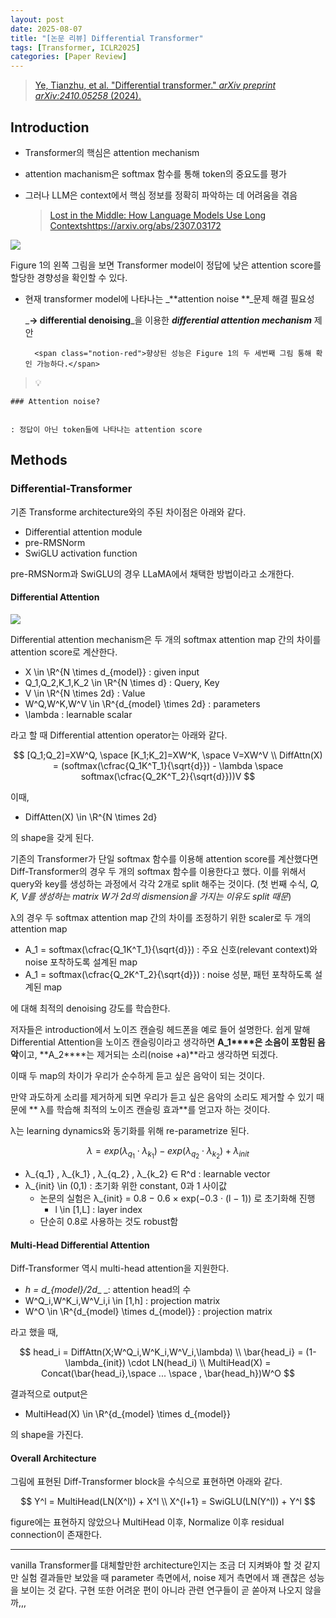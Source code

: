 ```yaml
---
layout: post
date: 2025-08-07
title: "[논문 리뷰] Differential Transformer"
tags: [Transformer, ICLR2025]
categories: [Paper Review]
---
```


> [Ye, Tianzhu, et al. "Differential transformer." ](https://arxiv.org/abs/2410.05258)[_arXiv preprint arXiv:2410.05258_](https://arxiv.org/abs/2410.05258)[ (2024).](https://arxiv.org/abs/2410.05258)



## Introduction

- Transformer의 핵심은 attention mechanism
- attention machanism은 softmax 함수를 통해 token의 중요도를 평가
- 그러나 LLM은 context에서 핵심 정보를 정확히 파악하는 데 어려움을 겪음

	> [Lost in the Middle: How Language Models Use Long Contextshttps://arxiv.org/abs/2307.03172](https://arxiv.org/abs/2307.03172)


![](https://prod-files-secure.s3.us-west-2.amazonaws.com/542b861c-36a8-4051-84e5-8804b6728dba/9083ea56-691a-4752-ae26-47f403431ac8/image.png?X-Amz-Algorithm=AWS4-HMAC-SHA256&X-Amz-Content-Sha256=UNSIGNED-PAYLOAD&X-Amz-Credential=ASIAZI2LB466TCQFCEIA%2F20250814%2Fus-west-2%2Fs3%2Faws4_request&X-Amz-Date=20250814T100111Z&X-Amz-Expires=3600&X-Amz-Security-Token=IQoJb3JpZ2luX2VjEPn%2F%2F%2F%2F%2F%2F%2F%2F%2F%2FwEaCXVzLXdlc3QtMiJHMEUCID3%2FS%2BY91Kiq%2FPbwgcGtKWxZ7hJThAEi%2BtvuYiNUe3ZJAiEAgeiDPoqKqQocbrQSvSCQNd%2FB9uxVn5K6kYP8PpU6K4Iq%2FwMIQhAAGgw2Mzc0MjMxODM4MDUiDPTqnQ6besWEbwOFtCrcA%2F7kng6JhigLiICqgPhpx09KtsQO7Z4k51w3kspXAsoicRVXakTadT7cgi8AXQTYNrnmMoFf9fzjNauWfLDm98aKFDDA%2FJUo26nYcy7UP936Z8EdO8Ws7Wlp8UGzdqEMvCB52Q45bioWdXsGfYlO3U%2FfhM4t3vsJB484quSrtUb5CpL%2Bjv0vzyCm%2BuGL6aszAs7UW6XxFw3z%2BwXTmo37VHYMaTSgwKf%2F3pb%2BAPsA9mPQMWumhLXCUus5fINjL%2F0GRI5Z3XWX5Hc%2BMaAbUB%2BhVx1SwiD6Fs3rwZl8P6hJeNuhi29b5dX9z1PSRUxcIg5HYj3hcOC3fR5bifms8r7DEo5BisPkX9j%2B11kNZnamrZojSTYNapcQxLz3DRZf7tmL6pt8Kr8cKD5IL6UBdq9nB0sobLa5LxzWET8C0e747BL3y%2FNvQ9ryP95AfQxVEwWZtd1MwsXO9gDybXTPvEfX0xvWPWbfDpmBzYkjFng7kjuCVfdlwBvN1kY2Rj3VZDXm0rLUUhXVeLRpQABQQef29L%2BoUABtCtmcetvZjSMM6EsO4aKKtt4TwZTDv%2BqIVmc1P5lQtKiQmxxBD9FyUPL4eMd9IbVrCntuZikWPgbps6oiGXK8E1U1Kxr7trYkMKLG9sQGOqUBYWuKQzvKHvqEeKexiqgfvcRD7HwElDHs50RQZc%2FJ1lh%2Fny9sDbpf%2BW8basSyZwuzHdu873Yd0zIH37HPjGQaPlToRLiSchTGXsZHM66LcW1kubo01YffZTfg%2Bwgv%2BA35nIz0w9XIfIVMCd6Qn%2BlOxLODYHAl4fqVAn3PaFIR0RBKrW%2BK37lzn%2B%2FWOzuYQpWJUSvfZdIlrjMl8XwZYBi6Y6KPevkd&X-Amz-Signature=4d17bc893bacc70475ef743fd23befee1009c92923fc35a4a2c1cad78b2966bd&X-Amz-SignedHeaders=host&x-amz-checksum-mode=ENABLED&x-id=GetObject)


Figure 1의 왼쪽 그림을 보면 Transformer model이 정답에 낮은 attention score를 할당한 경향성을 확인할 수 있다.

- 현재 transformer model에 나타나는 _**attention noise **_문제 해결 필요성

	_**→ differential denoising**_을 이용한 _**differential attention mechanism**_ 제안


		<span class="notion-red">향상된 성능은 Figure 1의 두 세번째 그림 통해 확인 가능하다.</span>


> 💡 


	### Attention noise?


	: 정답이 아닌 token들에 나타나는 attention score



## Methods



### Differential-Transformer


기존 Transforme architecture와의 주된 차이점은 아래와 같다.

- Differential attention module
- pre-RMSNorm
- SwiGLU activation function

pre-RMSNorm과 SwiGLU의 경우 LLaMA에서 채택한 방법이라고 소개한다.



#### Differential Attention


![](https://prod-files-secure.s3.us-west-2.amazonaws.com/542b861c-36a8-4051-84e5-8804b6728dba/116d70b2-1963-4810-9167-f4c7d8a06e8f/image.png?X-Amz-Algorithm=AWS4-HMAC-SHA256&X-Amz-Content-Sha256=UNSIGNED-PAYLOAD&X-Amz-Credential=ASIAZI2LB466TCQFCEIA%2F20250814%2Fus-west-2%2Fs3%2Faws4_request&X-Amz-Date=20250814T100111Z&X-Amz-Expires=3600&X-Amz-Security-Token=IQoJb3JpZ2luX2VjEPn%2F%2F%2F%2F%2F%2F%2F%2F%2F%2FwEaCXVzLXdlc3QtMiJHMEUCID3%2FS%2BY91Kiq%2FPbwgcGtKWxZ7hJThAEi%2BtvuYiNUe3ZJAiEAgeiDPoqKqQocbrQSvSCQNd%2FB9uxVn5K6kYP8PpU6K4Iq%2FwMIQhAAGgw2Mzc0MjMxODM4MDUiDPTqnQ6besWEbwOFtCrcA%2F7kng6JhigLiICqgPhpx09KtsQO7Z4k51w3kspXAsoicRVXakTadT7cgi8AXQTYNrnmMoFf9fzjNauWfLDm98aKFDDA%2FJUo26nYcy7UP936Z8EdO8Ws7Wlp8UGzdqEMvCB52Q45bioWdXsGfYlO3U%2FfhM4t3vsJB484quSrtUb5CpL%2Bjv0vzyCm%2BuGL6aszAs7UW6XxFw3z%2BwXTmo37VHYMaTSgwKf%2F3pb%2BAPsA9mPQMWumhLXCUus5fINjL%2F0GRI5Z3XWX5Hc%2BMaAbUB%2BhVx1SwiD6Fs3rwZl8P6hJeNuhi29b5dX9z1PSRUxcIg5HYj3hcOC3fR5bifms8r7DEo5BisPkX9j%2B11kNZnamrZojSTYNapcQxLz3DRZf7tmL6pt8Kr8cKD5IL6UBdq9nB0sobLa5LxzWET8C0e747BL3y%2FNvQ9ryP95AfQxVEwWZtd1MwsXO9gDybXTPvEfX0xvWPWbfDpmBzYkjFng7kjuCVfdlwBvN1kY2Rj3VZDXm0rLUUhXVeLRpQABQQef29L%2BoUABtCtmcetvZjSMM6EsO4aKKtt4TwZTDv%2BqIVmc1P5lQtKiQmxxBD9FyUPL4eMd9IbVrCntuZikWPgbps6oiGXK8E1U1Kxr7trYkMKLG9sQGOqUBYWuKQzvKHvqEeKexiqgfvcRD7HwElDHs50RQZc%2FJ1lh%2Fny9sDbpf%2BW8basSyZwuzHdu873Yd0zIH37HPjGQaPlToRLiSchTGXsZHM66LcW1kubo01YffZTfg%2Bwgv%2BA35nIz0w9XIfIVMCd6Qn%2BlOxLODYHAl4fqVAn3PaFIR0RBKrW%2BK37lzn%2B%2FWOzuYQpWJUSvfZdIlrjMl8XwZYBi6Y6KPevkd&X-Amz-Signature=51c8adf25da2dd1ca98e14c963afe89f43eb4cc591c4204f323b37e8df691362&X-Amz-SignedHeaders=host&x-amz-checksum-mode=ENABLED&x-id=GetObject)


Differential attention mechanism은 두 개의 softmax attention map 간의 차이를 attention score로 계산한다.

- X \in \R^{N \times d\_{model}} : given input
- Q\_1,Q\_2,K\_1,K\_2 \in \R^{N \times d} : Query, Key
- V \in \R^{N \times 2d} : Value
- W^Q,W^K,W^V \in \R^{d\_{model} \times 2d} : parameters
- \lambda : learnable scalar

라고 할 때 Differential attention operator는 아래와 같다.


$$
[Q_1;Q_2]=XW^Q, \space [K_1;K_2]=XW^K, \space V=XW^V \\
DiffAttn(X) = (softmax(\cfrac{Q_1K^T_1}{\sqrt{d}}) - \lambda \space softmax(\cfrac{Q_2K^T_2}{\sqrt{d}}))V
$$


이때,

- DiffAtten(X) \in \R^{N \times 2d}

의 shape을 갖게 된다.


기존의 Transformer가 단일 softmax 함수를 이용해 attention score를 계산했다면 Diff-Transformer의 경우 두 개의 softmax 함수를 이용한다고 했다. 이를 위해서 query와 key를 생성하는 과정에서 각각 2개로 split 해주는 것이다. <span class="notion-red">(첫 번째 수식, </span><span class="notion-red">_Q, K, V를 생성하는 matrix W가 2d의 dismension을 가지는 이유도 split 때문_</span><span class="notion-red">)</span>


 λ의 경우 두 softmax attention map 간의 차이를 조정하기 위한 scaler로 두 개의 attention map

- A\_1 = softmax(\cfrac{Q\_1K^T\_1}{\sqrt{d}}) : 주요 신호(relevant context)와 noise 포착하도록 설계된 map
- A\_1 = softmax(\cfrac{Q\_2K^T\_2}{\sqrt{d}}) : noise 성분, 패턴 포착하도록 설계된 map 

에 대해 최적의 denoising 강도를 학습한다.


저자들은 introduction에서 노이즈 캔슬링 헤드폰을 예로 들어 설명한다. 쉽게 말해 Differential Attention을 노이즈 캔슬링이라고 생각하면 **A\_1****은 소음이 포함된 음악**이고, **A\_2****는 제거되는 소리(noise +a)**라고 생각하면 되겠다. 


이때 두 map의 차이가 우리가 순수하게 듣고 싶은 음악이 되는 것이다. 


만약 과도하게 소리를 제거하게 되면 우리가 듣고 싶은 음악의 소리도 제거할 수 있기 때문에 ** λ를 학습해 최적의 노이즈 캔슬링 효과**를 얻고자 하는 것이다.


λ는 learning dynamics와 동기화를 위해 re-parametrize 된다.


$$
\lambda = exp(\lambda_{q_1} \cdot \lambda_{k_1}) - exp(\lambda_{q_2} \cdot \lambda_{k_2}) + \lambda_{init}
$$

- λ\_{q\_1} , λ\_{k\_1} , λ\_{q\_2} , λ\_{k\_2} ∈ R^d : learnable vector
- λ\_{init} \in (0,1) : 초기화 위한 constant, 0과 1 사이값
	- 논문의 실험은 λ\_{init} = 0.8 − 0.6 × exp(−0.3 · (l − 1)) 로 초기화해 진행
		- l \in [1,L] : layer index
	- 단순히 0.8로 사용하는 것도 robust함


#### **Multi-Head Differential Attention**


Diff-Transformer 역시 multi-head attention을 지원한다.

- _h = d\_{model}/2d__ _: attention head의 수
- W^Q\_i,W^K\_i,W^V\_i,i \in [1,h] : projection matrix
- W^O \in \R^{d\_{model} \times d\_{model}} : projection matrix

라고 했을 때,


$$
head_i = DiffAttn(X;W^Q_i,W^K_i,W^V_i,\lambda) \\
\bar{head_i} = (1-\lambda_{init}) \cdot LN(head_i) \\
MultiHead(X) = Concat(\bar{head_i},\space ... \space , \bar{head_h})W^O
$$


결과적으로 output은

- MultiHead(X) \in \R^{d\_{model} \times d\_{model}}

의 shape을 가진다.



#### Overall Architecture


그림에 표현된 Diff-Transformer block을 수식으로 표현하면 아래와 같다.


$$
Y^l = MultiHead(LN(X^l)) + X^l \\
X^{l+1} = SwiGLU(LN(Y^l)) + Y^l
$$


figure에는 표현하지 않았으나 MultiHead 이후, Normalize 이후 residual connection이 존재한다.


---


vanilla Transformer를 대체할만한 architecture인지는 조금 더 지켜봐야 할 것 같지만 실험 결과들만 보았을 때 parameter 측면에서, noise 제거 측면에서 꽤 괜찮은 성능을 보이는 것 같다. 구현 또한 어려운 편이 아니라 관련 연구들이 곧 쏟아져 나오지 않을까,,,

